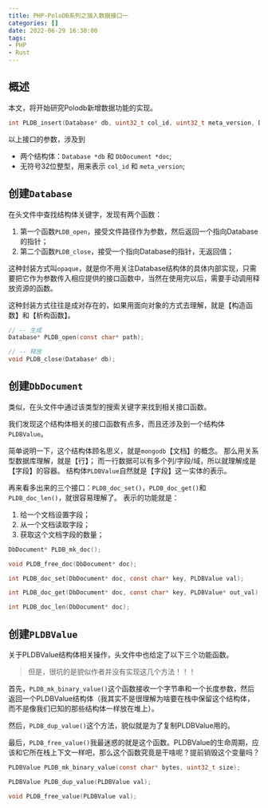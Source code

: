 ```yaml
---
title: PHP-PoloDB系列之插入数据接口一
categories: []
date: 2022-06-29 16:30:00
tags:
- PHP
- Rust
---
```


## 概述

本文，将开始研究Polodb新增数据功能的实现。

<!-- more -->

```c
int PLDB_insert(Database* db, uint32_t col_id, uint32_t meta_version, DbDocument* doc);
```

以上接口的参数，涉及到
- 两个结构体：`Database *db` 和 `DbDocument *doc`;
- 无符号32位整型，用来表示 `col_id` 和 `meta_version`;

## 创建`Database`

在头文件中查找结构体关键字，发现有两个函数：
1. 第一个函数`PLDB_open`，接受文件路径作为参数，然后返回一个指向Database的指针；
2. 第二个函数`PLDB_close`，接受一个指向Database的指针，无返回值；

这种封装方式叫`opaque`，就是你不用关注Database结构体的具体内部实现，只需要把它作为参数传入相应提供的接口函数中，当然在使用完以后，需要手动调用释放资源的函数。

这种封装方式往往是成对存在的，如果用面向对象的方式去理解，就是【构造函数】和【析构函数】。

```c
// -- 生成
Database* PLDB_open(const char* path);

// -- 释放
void PLDB_close(Database* db);
```


## 创建`DbDocument`

类似，在头文件中通过该类型的搜索关键字来找到相关接口函数。

我们发现这个结构体相关的接口函数有点多，而且还涉及到一个结构体`PLDBValue`。

简单说明一下，这个结构体顾名思义，就是`mongodb`【文档】的概念。
那么用关系型数据库理解，就是【行】； 而一行数据可以有多个列/字段/域，所以就理解成是【字段】的容器。
结构体`PLDBValue`自然就是【字段】这一实体的表示。

再来看多出来的三个接口：`PLDB_doc_set()`，`PLDB_doc_get()`和`PLDB_doc_len()`，就很容易理解了。
表示的功能就是：
1. 给一个文档设置字段；
2. 从一个文档读取字段；
3. 获取这个文档字段的数量；

```c
DbDocument* PLDB_mk_doc();

void PLDB_free_doc(DbDocument* doc);

int PLDB_doc_set(DbDocument* doc, const char* key, PLDBValue val);

int PLDB_doc_get(DbDocument* doc, const char* key, PLDBValue* out_val);

int PLDB_doc_len(DbDocument* doc);
```


## 创建`PLDBValue`

关于PLDBValue结构体相关操作，头文件中也给定了以下三个功能函数。

> 但是，很坑的是貌似作者并没有实现这几个方法！！！

首先，`PLDB_mk_binary_value()`这个函数接收一个字节串和一个长度参数，然后返回一个PLDBValue结构体（我其实不是很理解为啥要在栈中保留这个结构体，而不是像我们已知的那些结构体一样放在堆上）。

然后，`PLDB_dup_value()`这个方法，貌似就是为了复制PLDBValue用的。

最后，`PLDB_free_value()`我最迷惑的就是这个函数。PLDBValue的生命周期，应该和它所在栈上下文一样吧，那么这个函数究竟是干啥呢？提前销毁这个变量吗？

```c
PLDBValue PLDB_mk_binary_value(const char* bytes, uint32_t size);

PLDBValue PLDB_dup_value(PLDBValue val);

void PLDB_free_value(PLDBValue val);
```